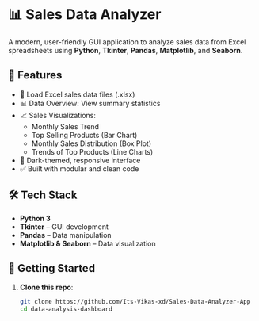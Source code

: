 # 📊 Sales Data Analyzer

A modern, user-friendly GUI application to analyze sales data from Excel spreadsheets using **Python**, **Tkinter**, **Pandas**, **Matplotlib**, and **Seaborn**.

## 🔧 Features

- 📁 Load Excel sales data files (.xlsx)
- 📊 Data Overview: View summary statistics
- 📈 Sales Visualizations:
  - Monthly Sales Trend
  - Top Selling Products (Bar Chart)
  - Monthly Sales Distribution (Box Plot)
  - Trends of Top Products (Line Charts)
- 🌙 Dark-themed, responsive interface
- ✅ Built with modular and clean code

## 🛠️ Tech Stack

- **Python 3**
- **Tkinter** – GUI development
- **Pandas** – Data manipulation
- **Matplotlib & Seaborn** – Data visualization

## 🚀 Getting Started

1. **Clone this repo**:
   ```bash
   git clone https://github.com/Its-Vikas-xd/Sales-Data-Analyzer-App
   cd data-analysis-dashboard
